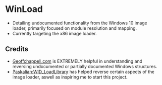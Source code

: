 # WinLoad
- Detailing undocumented functionality from the Windows 10 image loader, primarily focused on module resolution and mapping.
- Currently targeting the x86 image loader.

## Credits
- [Geoffchappell.com](https://www.geoffchappell.com) is EXTREMELY helpful in understanding and reversing undocumented or partially documented Windows structures.
- [Paskalian:WID_LoadLibrary](https://github.com/paskalian/WID_LoadLibrary) has helped reverse certain aspects of the image loader, aswell as inspiring me to start this project.
